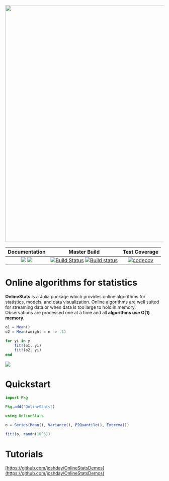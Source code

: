 <img src="https://user-images.githubusercontent.com/8075494/39086572-80874e5a-4561-11e8-9a05-e52b21a3e580.png" width=755>

| Documentation | Master Build | Test Coverage |
|:-------------:|:------------:|:-------------:|
| [![](https://img.shields.io/badge/docs-stable-blue.svg)](https://joshday.github.io/OnlineStats.jl/stable) [![](https://img.shields.io/badge/docs-latest-blue.svg)](https://joshday.github.io/OnlineStats.jl/latest) | [![Build Status](https://travis-ci.org/joshday/OnlineStats.jl.svg)](https://travis-ci.org/joshday/OnlineStats.jl) [![Build status](https://ci.appveyor.com/api/projects/status/x2t1ey2sgbmow1a4/branch/master?svg=true)](https://ci.appveyor.com/project/joshday/onlinestats-jl/branch/master) | [![codecov](https://codecov.io/gh/joshday/OnlineStats.jl/branch/master/graph/badge.svg)](https://codecov.io/gh/joshday/OnlineStats.jl) |

# Online algorithms for statistics

**OnlineStats** is a Julia package which provides online algorithms for statistics, models, and data visualization.  Online algorithms are well suited for streaming data or when data is too large to hold in memory.  Observations are processed one at a time and all **algorithms use O(1) memory**.  


```julia
o1 = Mean()
o2 = Mean(weight = n -> .1)

for yi in y
    fit!(o1, yi)
    fit!(o2, yi)
end
```

![](https://user-images.githubusercontent.com/8075494/38169834-e15b1b32-3542-11e8-8789-e6f6e3296e8e.gif)

# Quickstart

```julia
import Pkg

Pkg.add("OnlineStats")

using OnlineStats

o = Series(Mean(), Variance(), P2Quantile(), Extrema())

fit!(o, randn(10^6))
```

# Tutorials

[https://github.com/joshday/OnlineStatsDemos](https://github.com/joshday/OnlineStatsDemos)